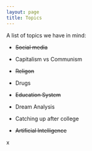 ```yaml
---
layout: page
title: Topics
---
```


A list of topics we have in mind: <br />

- ~~Social media~~ <br/>

- Capitalism vs Communism <br/>  

- ~~Religon~~  <br/>

- Drugs  <br/>

- ~~Education System~~ <br/>

- Dream Analysis  <br/>

- Catching up after college <br/> 

- ~~Artificial Intelligence~~  <br/>



x

